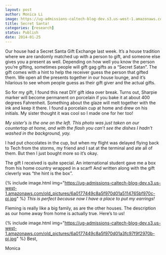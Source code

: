 ```yaml
---
layout: post
author: Monica Li
image: https://ug-admissions-caltech-blog-dev.s3.us-west-1.amazonaws.com/old_pictures/6a0177449c8a5f970d01a511476280970c-pi.jpg
title: Secret Santa! 
categories: [research]
status: Publish
date: 2014-01-25
---
```



Our house had a Secret Santa Gift Exchange last week. It’s a house tradition where we are randomly matched up with a person to gift, and someone else gives you a present as well. Depending on how well you know the person you’re gifting, sometimes people will gift gag gifts as a “Secret Satan”. The gift comes with a hint to help the receiver guess the person that gifted them. We open all the presents together in our house lounge, and it’s hilarious to see whom people guess as their gift giver and the actual gifts.

So for my gift, I found this neat DIY gift idea over break. Turns out, Sharpie marker will become permanent on porcelain if you bake it at about 400 degrees Fahrenheit. Something about the glaze will melt together with the ink and keep it there. I found a porcelain cup at home and drew on his initials. My sister thought it was cool so I made one for her too!

*My sister’s is the one on the left. This photo was just taken on our countertop at home, and with the flash you can’t see the dishes I hadn’t washed in the background, yay.*

I had put chocolates in the cup, but when my flight was delayed flying back to Tech from the storms, my friend and I sat at the terminal and ate all of them. But then I just bought more so it’s okay.

The gift I received is quite special. An international student gave me a box from his home country wrapped in a scarf! And written along with the gift cleverly was “the hint is the box”.


{% include image.html img="https://ug-admissions-caltech-blog-dev.s3.us-west-1.amazonaws.com/old_pictures/6a0177449c8a5f970d01a5114765bf970c-pi.jpg" %}
*This is perfect because now I have a place to put my earrings!*

Fleming is really like a big family, as are the other houses. The description as our home away from home is actually true. Here’s to us!

{% include image.html img="https://ug-admissions-caltech-blog-dev.s3.us-west-1.amazonaws.com/old_pictures/6a0177449c8a5f970d01a3fc97f9f2970b-pi.jpg" %}
Best,

Monica

